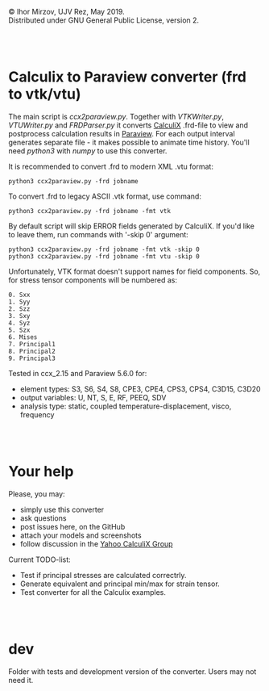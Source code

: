 © Ihor Mirzov, UJV Rez, May 2019.  
Distributed under GNU General Public License, version 2.

<br/><br/>



# Calculix to Paraview converter (frd to vtk/vtu)

The main script is *ccx2paraview.py*. Together with *VTKWriter.py*, *VTUWriter.py* and *FRDParser.py* it converts [CalculiX](http://www.dhondt.de/) .frd-file to view and postprocess calculation results in [Paraview](https://www.paraview.org/). For each output interval generates separate file - it makes possible to animate time history. You'll need *python3* with *numpy* to use this converter.

It is recommended to convert .frd to modern XML .vtu format:

    python3 ccx2paraview.py -frd jobname

To convert .frd to legacy ASCII .vtk format, use command:

    python3 ccx2paraview.py -frd jobname -fmt vtk

By default script will skip ERROR fields generated by CalculiX. If you'd like to leave them, run commands with '-skip 0' argument:

    python3 ccx2paraview.py -frd jobname -fmt vtk -skip 0
    python3 ccx2paraview.py -frd jobname -fmt vtu -skip 0

Unfortunately, VTK format doesn't support names for field components. So, for stress tensor components will be numbered as:

    0. Sxx
    1. Syy
    2. Szz
    3. Sxy
    4. Syz
    5. Szx
    6. Mises
    7. Principal1
    8. Principal2
    9. Principal3

Tested in ccx_2.15 and Paraview 5.6.0 for:

- element types: S3, S6, S4, S8, CPE3, CPE4, CPS3, CPS4, C3D15, C3D20
- output variables: U, NT, S, E, RF, PEEQ, SDV
- analysis type: static, coupled temperature-displacement, visco, frequency

<br/><br/>



# Your help

Please, you may:

- simply use this converter
- ask questions
- post issues here, on the GitHub
- attach your models and screenshots
- follow discussion in the [Yahoo CalculiX Group](https://groups.yahoo.com/neo/groups/CALCULIX/conversations/topics/13712)

Current TODO-list:

- Test if principal stresses are calculated correctrly.
- Generate equivalent and principal min/max for strain tensor.
- Test converter for all the Calculix examples.

<br/><br/>



# dev

Folder with tests and development version of the converter. Users may not need it.
